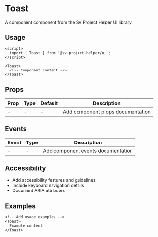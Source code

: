 # Toast

A component component from the SV Project Helper UI library.

## Usage

```svelte
<script>
  import { Toast } from '@sv-project-helper/ui';
</script>

<Toast>
  <!-- Component content -->
</Toast>
```

## Props

| Prop | Type | Default | Description |
|------|------|---------|-------------|
| - | - | - | Add component props documentation |

## Events

| Event | Type | Description |
|-------|------|-------------|
| - | - | Add component events documentation |

## Accessibility

- Add accessibility features and guidelines
- Include keyboard navigation details
- Document ARIA attributes

## Examples

```svelte
<!-- Add usage examples -->
<Toast>
  Example content
</Toast>
```
